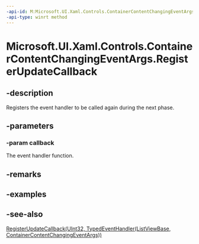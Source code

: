 ```yaml
---
-api-id: M:Microsoft.UI.Xaml.Controls.ContainerContentChangingEventArgs.RegisterUpdateCallback(Windows.Foundation.TypedEventHandler{Microsoft.UI.Xaml.Controls.ListViewBase,Microsoft.UI.Xaml.Controls.ContainerContentChangingEventArgs})
-api-type: winrt method
---
```


<!-- Method syntax
public void RegisterUpdateCallback(Windows.Foundation.TypedEventHandler<Windows.UI.Xaml.Controls.ListViewBase, Windows.UI.Xaml.Controls.ContainerContentChangingEventArgs> callback)
-->

# Microsoft.UI.Xaml.Controls.ContainerContentChangingEventArgs.RegisterUpdateCallback

## -description
Registers the event handler to be called again during the next phase.

## -parameters
### -param callback
The event handler function.

## -remarks

## -examples

## -see-also
[RegisterUpdateCallback(UInt32, TypedEventHandler(ListViewBase, ContainerContentChangingEventArgs))](containercontentchangingeventargs_registerupdatecallback_1398369618.md)
